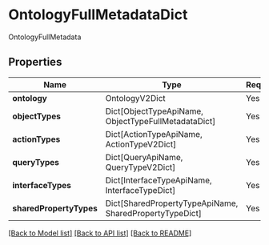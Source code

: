# OntologyFullMetadataDict

OntologyFullMetadata

## Properties
| Name | Type | Required | Description |
| ------------ | ------------- | ------------- | ------------- |
**ontology** | OntologyV2Dict | Yes |  |
**objectTypes** | Dict[ObjectTypeApiName, ObjectTypeFullMetadataDict] | Yes |  |
**actionTypes** | Dict[ActionTypeApiName, ActionTypeV2Dict] | Yes |  |
**queryTypes** | Dict[QueryApiName, QueryTypeV2Dict] | Yes |  |
**interfaceTypes** | Dict[InterfaceTypeApiName, InterfaceTypeDict] | Yes |  |
**sharedPropertyTypes** | Dict[SharedPropertyTypeApiName, SharedPropertyTypeDict] | Yes |  |


[[Back to Model list]](../../README.md#models-v1-link) [[Back to API list]](../../README.md#documentation-for-api-endpoints) [[Back to README]](../../README.md)
